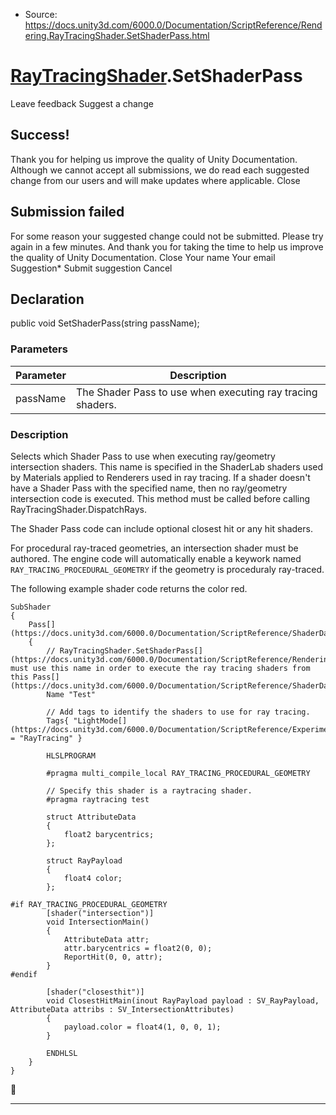 * Source: https://docs.unity3d.com/6000.0/Documentation/ScriptReference/Rendering.RayTracingShader.SetShaderPass.html

#  [RayTracingShader](https://docs.unity3d.com/6000.0/Documentation/ScriptReference/Rendering.RayTracingShader.html).SetShaderPass
Leave feedback
Suggest a change
## Success!
Thank you for helping us improve the quality of Unity Documentation. Although we cannot accept all submissions, we do read each suggested change from our users and will make updates where applicable.
Close
## Submission failed
For some reason your suggested change could not be submitted. Please <a>try again</a> in a few minutes. And thank you for taking the time to help us improve the quality of Unity Documentation.
Close
Your name Your email Suggestion* Submit suggestion
Cancel
## Declaration
public void SetShaderPass(string passName); 
### Parameters
Parameter | Description  
---|---  
passName | The Shader Pass to use when executing ray tracing shaders.  
### Description
Selects which Shader Pass to use when executing ray/geometry intersection shaders.
This name is specified in the ShaderLab shaders used by Materials applied to Renderers used in ray tracing. If a shader doesn't have a Shader Pass with the specified name, then no ray/geometry intersection code is executed. This method must be called before calling RayTracingShader.DispatchRays.  
  
The Shader Pass code can include optional closest hit or any hit shaders.  
  
For procedural ray-traced geometries, an intersection shader must be authored. The engine code will automatically enable a keywork named `RAY_TRACING_PROCEDURAL_GEOMETRY` if the geometry is proceduraly ray-traced.  
  
The following example shader code returns the color red. 
```
SubShader
{
    Pass[](https://docs.unity3d.com/6000.0/Documentation/ScriptReference/ShaderData.Pass.html)
    {
        // RayTracingShader.SetShaderPass[](https://docs.unity3d.com/6000.0/Documentation/ScriptReference/Rendering.RayTracingShader.SetShaderPass.html) must use this name in order to execute the ray tracing shaders from this Pass[](https://docs.unity3d.com/6000.0/Documentation/ScriptReference/ShaderData.Pass.html).
        Name "Test"  
  
        // Add tags to identify the shaders to use for ray tracing.
        Tags{ "LightMode[](https://docs.unity3d.com/6000.0/Documentation/ScriptReference/Experimental.GlobalIllumination.LightMode.html)" = "RayTracing" }  
  
        HLSLPROGRAM  
  
        #pragma multi_compile_local RAY_TRACING_PROCEDURAL_GEOMETRY  
  
        // Specify this shader is a raytracing shader.
        #pragma raytracing test  
  
        struct AttributeData
        {
            float2 barycentrics;
        };  
  
        struct RayPayload
        {
            float4 color;
        };  
  
#if RAY_TRACING_PROCEDURAL_GEOMETRY
        [shader("intersection")]
        void IntersectionMain()
        {
            AttributeData attr;
            attr.barycentrics = float2(0, 0);
            ReportHit(0, 0, attr);
        }
#endif  
  
        [shader("closesthit")]
        void ClosestHitMain(inout RayPayload payload : SV_RayPayload, AttributeData attribs : SV_IntersectionAttributes)
        {
            payload.color = float4(1, 0, 0, 1);
        }  
  
        ENDHLSL
    }
}
```

* * *
